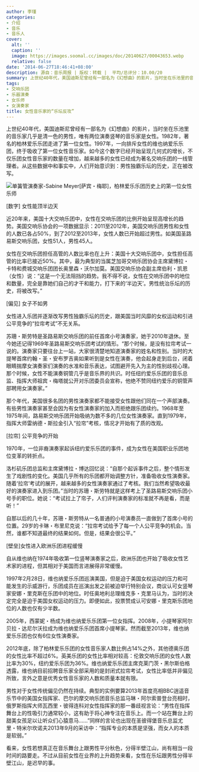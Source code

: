 ```yaml
---
author: 李瑾
categories:
- 介绍
- 音乐
- 音乐人
cover:
  alt: ''
  caption: ''
  image: https://images.soomal.cc/images/doc/20140627/00043653.webp
  relative: false
date: '2014-06-27T18:46:41+08:00'
description: 源自：音乐周报 | 版权：转载 |  平均/总评分：10.00/20
summary: 上世纪40年代，美国迪斯尼曾经有一部名为《幻想曲》的影片，当时坐在乐池里的音乐家几乎是清一色的男性，唯有两位演奏竖琴的音乐家是女性。1982年，著名的柏林爱乐乐团走进了第一位女性。1997年，一向排斥女性的维也纳爱乐乐团，终于吸收了第一位女性音乐家。如今这个数字已经开始呈现几何式的增长……
tags:
- 交响乐团
- 乐器演奏
- 女乐师
- 女演奏家
title: 女性音乐家的“乐坛反攻”
---
```


上世纪40年代，美国迪斯尼曾经有一部名为《幻想曲》的影片，当时坐在乐池里的音乐家几乎是清一色的男性，唯有两位演奏竖琴的音乐家是女性。1982年，著名的柏林爱乐乐团走进了第一位女性。1997年，一向排斥女性的维也纳爱乐乐团，终于吸收了第一位女性音乐家。如今这个数字已经开始呈现几何式的增长，不仅乐团女性音乐家的数量在增加，越来越多的女性已经成为著名交响乐团的一线管理者。从这些数据中和事实中，人们开始意识到：男性独霸乐坛的历史，正在被改写。

![单簧管演奏家-Sabine Meyer[萨宾・梅耶]，柏林爱乐乐团历史上的第一位女性乐师](https://images.soomal.cc/images/doc/20140627/00043653.webp)





[数字] 女性能顶半边天

近20年来，美国十大交响乐团中，女性在交响乐团的比例开始呈现高增长的趋势。美国交响乐协会的一项数据显示：2011至2012年，美国交响乐团男性和女性的人数已各占50%，到了2012至2013年，女性人数已开始超过男性。如美国圣路易斯交响乐团，女性51人，男性45人。

女性在交响乐团担任高管的人数比率也在上升：美国十大交响乐团中，女性担任高管的比率已接近50%。其中，最为典型的当属芝加哥交响乐团协会主席黛博拉・卡特和费城交响乐团团长奥里森・沃尔加莫。美国交响乐协会副主席伯利・凯恩（女性）说：“这是一个无法阻挡的趋势。我不得不说，女性在交响乐团中的地位和数量，完全是靠她们自己的才干和能力，打下来的‘半边天’。男性统治乐坛的历史，将被改写。”

[偏见] 女子不如男

女性进入乐团并逐渐改写男性独霸乐坛的历史，跟美国当时风靡的女权运动和引进公平竞争的“拉帘考试”不无关系。

苏珊・斯劳特是圣路易斯交响乐团的前任首席小号演奏家，她于2010年退休。至今她还记得1969年圣路易斯交响乐团考试的情形。“那个时候，是没有拉帘考试一说的。演奏家只要往台上一站，大家很清楚地知道演奏家的姓名和性别。当时的大提琴首席约翰・圣・安布罗吉奥如果听到是女性在演奏，他会起身走到后台，闭着眼睛揣摩女演奏家们演奏的水准和音乐表达，试图避开先入为主的性别歧视心理。那个时候，女性不能演奏铜管几乎是音乐界的共识。时任纽约爱乐乐团的音乐总监、指挥大师祖宾・梅塔就公开对乐团委员会宣称，他绝不赞同纽约爱乐的铜管声部聘用女演奏家。”

那个年代，美国很多名团的男性演奏家都不能接受女性跟他们同在一个声部演奏。有些男性演奏家甚至会因为有女性演奏家的加入而拒绝跟乐团续约。1968年至1975年间，路易斯交响乐团开始吸纳为数不多的几位女性演奏家。直到1979年，指挥大师雷纳德・斯拉金引入“拉帘”考核，情况才开始有了质的改观。

[拉帘] 公平竞争的开始

1970年，一位非裔演奏家起诉纽约爱乐乐团的事件，成为女性在美国职业乐团地位变革的转折点。

洛杉矶乐团总监和主席黛博拉・博达回忆说：“自那个起诉事件之后，整个情形发生了戏剧性的变化。美国几乎所有的乐团都开始调整方针，准备吸收女性演奏家。随着‘拉帘’考试的展开，越来越多的女性演奏家通过了考核。我们当然希望吸收最好的演奏家进入到乐团。”当时的苏珊・斯劳特就是这样考上了圣路易斯交响乐团小号手的职位。她说：“考试拉上了帘子，人们评判演奏家的标准就不再是看，而是听！”

自那以后的几十年，苏珊・斯劳特从一名普通的小号演奏员一直做到了首席小号的位置。29岁的卡琳・布里尼克说：“拉帘考试给予了每一个人公平竞争的机会。当然，谁都不知道最终的结果如何。但是，结果会很公平。”

[壁垒]女性进入欧洲乐团进程缓慢

自从维也纳在1974年吸收第一位竖琴演奏家之后，欧洲乐团也开始了吸收女性艺术家的进程，但其相对于美国而言进展得非常缓慢。

1997年2月28日，维也纳爱乐乐团巡演美国，但是迫于美国女权运动的压力和可能发生的示威游行，乐团成员在巡演出发之前被迫举行特别会议，商议认可女竖琴家安娜・里克斯在乐团中的地位。时任奥地利总理维克多・克里马认为，当时的决定完全是迫于美国女权运动的压力。即便如此，投票赞成认可安娜・里克斯乐团地位的人数也仅有少半数。

2005年，西蒙妮・杨成为维也纳爱乐乐团第一位女指挥。2008年，小提琴家阿尔贝拉・达尼尔沃拉成为维也纳爱乐乐团首席小提琴家。然而截至2013年，维也纳爱乐乐团也仅有6位女性演奏家。

2012年底，除了柏林爱乐乐团的女性音乐家人数比例占14%之外，其他德奥乐团的女性比率不超过6%。英美乐团的女性比率相对较高：伦敦交响乐团的女性人数比率为30%，纽约爱乐乐团为36%。维也纳爱乐乐团主席克莱门茨・黑尔斯伯格透露，维也纳目前招聘音乐家全部采用的是封闭式拉帘考试，女性比率低并非偏见所致，言外之意是优秀女性音乐家的人数和质量本就有限。

男性对于女性传统偏见仍然在持续。典型的实例要算2013年首度亮相BBC逍遥音乐节中的美国女指挥家、巴尔的摩交响乐团音乐总监马琳・阿尔索普登台亮相时，俄罗斯指挥大师瓦西里・彼得连科对女性指挥家的那一番歧视言论：“男性在指挥舞台上的性吸引力通常较小，这有助于将心神专注在音乐上。而一个站在舞台上的甜美女孩足以让听众们心猿意马……”同样的言论也出现在圣彼得堡音乐总监尤里・特米尔坎诺夫2013年9月的采访中：“指挥专业的本质是坚强，而女人的本质是软弱。”

看来，女性若想真正在音乐舞台上跟男性平分秋色，分得半壁江山，尚有相当一段时间的路要走。不过从目前女性在业界的上升趋势来看，女性在乐坛跟男性分得半壁江山，是迟早的事。